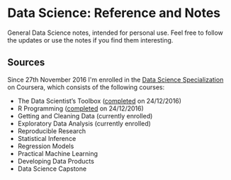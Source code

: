 # Data Science: Reference and Notes

General Data Science notes, intended for personal use. Feel free to follow the updates or use the notes if you find them interesting.

## Sources

Since 27th November 2016 I'm enrolled in the [Data Science Specialization](https://www.coursera.org/specializations/jhu-data-science) on Coursera, which consists of the following courses:

* The Data Scientist’s Toolbox ([completed](https://www.coursera.org/account/accomplishments/certificate/SPFH5UQ68AVV) on 24/12/2016)
* R Programming ([completed](https://www.coursera.org/account/accomplishments/certificate/HAHWQTEAZ5RM) on 24/12/2016)
* Getting and Cleaning Data (currently enrolled)
* Exploratory Data Analysis (currently enrolled)
* Reproducible Research
* Statistical Inference
* Regression Models
* Practical Machine Learning
* Developing Data Products
* Data Science Capstone